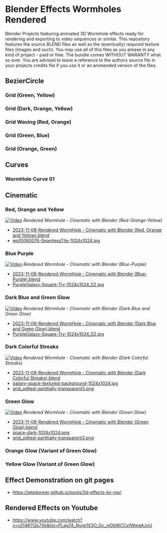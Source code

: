 # Blender Effects Wormholes Rendered
 Blender Projects featuring animated 3D Wormhole effects ready for rendering and exporting to video sequences or similar. This repository features the source BLEND files as well as the (eventually) required texture files (images and such). You may use all of this files as you please in any kind of project - paid or free. The bundle comes WITHOUT WARANTY what so ever. You are advised to leave a reference to the authors source file in your projects credits file if you use it or an ammended version of the files.

## BezierCircle
### Grid (Green, Yellow)
### Grid (Dark, Orange, Yellow)
### Grid Waving (Red, Orange)
### Grid (Green, Blue)
### Grid (Orange, Green)

## Curves
### WormHole Curve 01

## Cinematic
### Red, Orange and Yellow
[![Video](https://img.youtube.com/vi/DoOF8QHW_M0/maxresdefault.jpg)](https://www.youtube.com/watch?v=DoOF8QHW_M0)
_Rendered Wormhole - Cinematic with Blender (Red-Orange-Yellow)_
- [2023-11-08-Rendered WormHole - Cinematic with Blender (Red, Orange and Yellow).blend](Cinematic/blendfiles/2023-11-08-Rendered%20WormHole%20-%20Cinematic%20with%20Blender%20(Red%2C%20Orange%20and%20Yellow).blend)
- [wp10060076-SeamlessTile-1024x1024.jpg](Cinematic/textures/wp10060076-SeamlessTile-1024x1024.jpg)

### Blue Purple
[![Video](https://img.youtube.com/vi/wGnBSSlITzc/maxresdefault.jpg)](https://www.youtube.com/watch?v=wGnBSSlITzc)
_Rendered Wormhole - Cinematic with Blender (Blue-Purple)_
- [2023-11-08-Rendered WormHole - Cinematic with Blender (Blue-Purple).blend](Cinematic/blendfiles/2023-11-08-Rendered%20Wormhole%20-%20Cinematic%20with%20Blender%20(Blue-Purple).blend)
- [PurpleGalaxy-Square-Try-1024x1024_02.jpg](Cinematic/textures/PurpleGalaxy-Square-Try-1024x1024_02.jpg)

### Dark Blue and Green Glow
[![Video](https://img.youtube.com/vi/-Hd2wKeAhVU/maxresdefault.jpg)](https://www.youtube.com/watch?v=-Hd2wKeAhVU)
_Rendered Wormhole - Cinematic with Blender (Dark Blue and Green Glow)_
- [2023-11-08-Rendered WormHole - Cinematic with Blender (Dark Blue and Green Glow).blend](Cinematic/blendfiles/2023-11-08-Rendered%20Wormhole%20-%20Cinematic%20with%20Blender%20(Dark%20Blue%20and%20Green%20Glow).blend)
- [PurpleGalaxy-Square-Try-1024x1024_02.jpg](Cinematic/textures/PurpleGalaxy-Square-Try-1024x1024_02.jpg)

### Dark Colorful Streaks
[![Video](https://img.youtube.com/vi/ZwpbmxmYQto/maxresdefault.jpg)](https://www.youtube.com/watch?v=ZwpbmxmYQto)
_Rendered Wormhole - Cinematic with Blender (Dark Colorful Streaks)_
- [2023-11-08-Rendered WormHole - Cinematic with Blender (Dark Colorful Streaks).blend](Cinematic/blendfiles/2023-11-08-Rendered%20Wormhole%20-%20Cinematic%20with%20Blender%20(Dark%20Colorful%20Streaks).blend)
- [galaxy-space-textured-background-1024x1024.jpg](Cinematic/textures/galaxy-space-textured-background-1024x1024.jpg)
- [grid_edited-partitially-transparent3.png](Cinematic/textures/grid_edited-partitially-transparent3.png)

### Green Glow
[![Video](https://img.youtube.com/vi/o578vsHKbfg/maxresdefault.jpg)](https://www.youtube.com/watch?v=o578vsHKbfg)
_Rendered Wormhole - Cinematic with Blender (Green Glow)_
- [2023-11-08-Rendered WormHole - Cinematic with Blender (Green Glow).blend](Cinematic/blendfiles/2023-11-08-Rendered%20Wormhole%20-%20Cinematic%20with%20Blender%20(Green%20Glow).blend)
- [space-dark-1024x1024.png](Cinematic/textures/space-dark-1024x1024.png)
- [grid_edited-partitially-transparent3.png](Cinematic/textures/grid_edited-partitially-transparent3.png)

### Orange Glow (Variant of Green Glow)
### Yellow Glow (Variant of Green Glow)

## Effect Demonstration on git pages
- https://jetedonner.github.io/posts/3d-effects-by-me/

## Rendered Effects on Youtube
- https://www.youtube.com/watch?v=xZhMITQs7Xk&list=PLag74_Nvjw1X3O_Gc_mDbWCCxfWmeAJvU